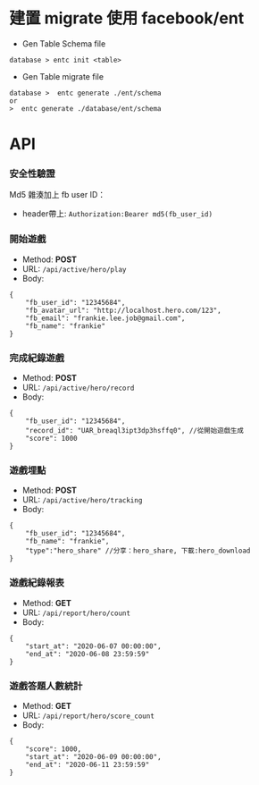 
  
# 建置 migrate 使用 facebook/ent    
    
- Gen Table Schema file
 ```    
database > entc init <table>    
```    
- Gen Table migrate file
 ```    
database >  entc generate ./ent/schema     
or    
>  entc generate ./database/ent/schema     
```    
    
# API    

### 安全性驗證

Md5 雜湊加上 fb user ID：
- header帶上: ```Authorization:Bearer md5(fb_user_id)```


### 開始遊戲  
- Method: **POST**  
- URL: ```/api/active/hero/play```  
- Body:  
```  
{  
    "fb_user_id": "12345684",  
    "fb_avatar_url": "http://localhost.hero.com/123",  
    "fb_email": "frankie.lee.job@gmail.com",  
    "fb_name": "frankie"  
}  
```  
  
### 完成紀錄遊戲  
- Method: **POST**  
- URL: ```/api/active/hero/record```  
- Body:  
```  
{  
    "fb_user_id": "12345684",  
    "record_id": "UAR_breaql3ipt3dp3hsffq0", //從開始遊戲生成
    "score": 1000  
}  
```  
  
### 遊戲埋點  
- Method: **POST**  
- URL: ```/api/active/hero/tracking```   
- Body:  
```  
{  
    "fb_user_id": "12345684",  
    "fb_name": "frankie",  
    "type":"hero_share" //分享：hero_share, 下載:hero_download  
}  
```

### 遊戲紀錄報表  
- Method: **GET**  
- URL: ```/api/report/hero/count```   
- Body:  
```  
{
    "start_at": "2020-06-07 00:00:00",
    "end_at": "2020-06-08 23:59:59"
} 
```

### 遊戲答題人數統計
- Method: **GET**  
- URL: ```/api/report/hero/score_count```   
- Body:  
```  
{
    "score": 1000,
    "start_at": "2020-06-09 00:00:00",
    "end_at": "2020-06-11 23:59:59"
}
```
